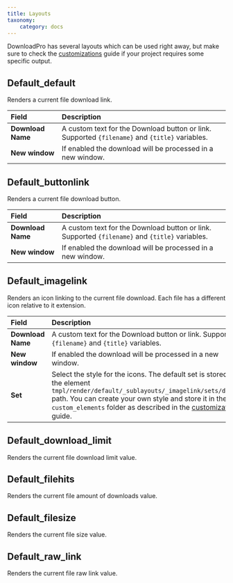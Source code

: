 ```yaml
---
title: Layouts
taxonomy:
    category: docs
---
```


DownloadPro has several layouts which can be used right away, but make sure to check the [customizations](/downloadpro/advanced/customizations) guide if your project requires some specific output.

## Default_default

Renders a current file download link.

| Field       | Description |
| :---------- | :---------- |
| **Download Name** | A custom text for the Download button or link. Supported `{filename}` and `{title}` variables. |
| **New window** | If enabled the download will be processed in a new window. |

## Default_buttonlink

Renders a current file download button.

| Field       | Description |
| :---------- | :---------- |
| **Download Name** | A custom text for the Download button or link. Supported `{filename}` and `{title}` variables. |
| **New window** | If enabled the download will be processed in a new window. |

## Default_imagelink

Renders an icon linking to the current file download. Each file has a different icon relative to it extension.

| Field       | Description |
| :---------- | :---------- |
| **Download Name** | A custom text for the Download button or link. Supported `{filename}` and `{title}` variables. |
| **New window** | If enabled the download will be processed in a new window. |
| **Set** | Select the style for the icons. The default set is stored in the element `tmpl/render/default/_sublayouts/_imagelink/sets/default` path. You can create your own style and store it in the `custom_elements` folder as described in the [customizations](/downloadpro/advanced/customizations) guide. |

## Default_download_limit

Renders the current file download limit value.

## Default_filehits

Renders the current file amount of downloads value.

## Default_filesize

Renders the current file size value.

## Default_raw_link

Renders the current file raw link value.
